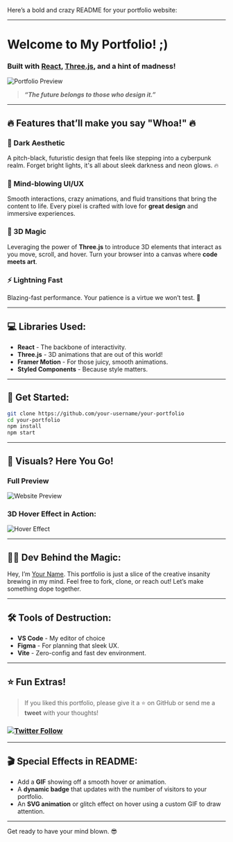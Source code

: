 Here’s a bold and crazy README for your portfolio website:

---

#  Welcome to My Portfolio! ;)  
### Built with [React](https://reactjs.org/), [Three.js](https://threejs.org/), and a hint of madness! 

![Portfolio Preview](https://user-images.githubusercontent.com/your-gif-link)  
> **_“The future belongs to those who design it.”_**

---

## 🔥 Features that’ll make you say "Whoa!" 🔥

### 🖤 Dark Aesthetic
A pitch-black, futuristic design that feels like stepping into a cyberpunk realm. Forget bright lights, it's all about sleek darkness and neon glows. 🔥

### 🎨 Mind-blowing UI/UX
Smooth interactions, crazy animations, and fluid transitions that bring the content to life. Every pixel is crafted with love for **great design** and immersive experiences.

### 🌌 3D Magic
Leveraging the power of **Three.js** to introduce 3D elements that interact as you move, scroll, and hover. Turn your browser into a canvas where **code meets art**.

### ⚡ Lightning Fast
Blazing-fast performance. Your patience is a virtue we won’t test. 🚀

---

## 💻 Libraries Used:
- **React** - The backbone of interactivity.
- **Three.js** - 3D animations that are out of this world!
- **Framer Motion** - For those juicy, smooth animations.
- **Styled Components** - Because style matters.

---

## 🚀 Get Started:
```bash
git clone https://github.com/your-username/your-portfolio
cd your-portfolio
npm install
npm start
```

---

## 📸 Visuals? Here You Go!

### Full Preview
![Website Preview]([https://furqanmakhdoomi.netlify.app](https://furqanmakhdoomi.netlify.app/))

### 3D Hover Effect in Action:
![Hover Effect](https://your-crazy-gif-url)

---

## 🧑‍💻 Dev Behind the Magic:
Hey, I’m [Your Name](https://github.com/your-github). This portfolio is just a slice of the creative insanity brewing in my mind. Feel free to fork, clone, or reach out! Let’s make something dope together.

---

## 🛠 Tools of Destruction:
- **VS Code** - My editor of choice
- **Figma** - For planning that sleek UX.
- **Vite** - Zero-config and fast dev environment.
  
---

## ⭐ Fun Extras!
> If you liked this portfolio, please give it a ⭐ on GitHub or send me a **tweet** with your thoughts!  
### [![Twitter Follow](https://img.shields.io/twitter/follow/furmak?style=social)](https://twitter.com/furmak)

---

## 🎬 Special Effects in README:
- Add a **GIF** showing off a smooth hover or animation.
- A **dynamic badge** that updates with the number of visitors to your portfolio.
- An **SVG animation** or glitch effect on hover using a custom GIF to draw attention.

---

Get ready to have your mind blown. 😎

